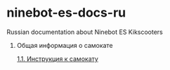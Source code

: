 # ninebot-es-docs-ru
Russian documentation about Ninebot ES Kikscooters
1. Общая информация о самокате

	[1.1. Инструкция к самокату](1._Общая_информация_о_самокате/1.1_Инструкция_к_самокату.md)
